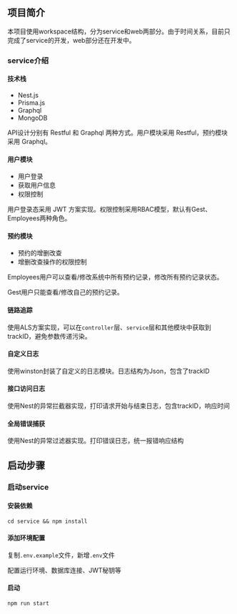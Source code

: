 ## 项目简介

本项目使用workspace结构，分为service和web两部分。由于时间关系，目前只完成了service的开发，web部分还在开发中。

### service介绍

#### 技术栈

- Nest.js
- Prisma.js
- Graphql
- MongoDB

API设计分别有 Restful 和 Graphql 两种方式。用户模块采用 Restful，预约模块采用 Graphql。

#### 用户模块

- 用户登录
- 获取用户信息
- 权限控制

用户登录态采用 JWT 方案实现。权限控制采用RBAC模型，默认有Gest、Employees两种角色。

#### 预约模块

- 预约的增删改查
- 增删改查操作的权限控制

Employees用户可以查看/修改系统中所有预约记录，修改所有预约记录状态。

Gest用户只能查看/修改自己的预约记录。

#### 链路追踪

使用ALS方案实现，可以在`controller`层、`service`层和其他模块中获取到trackID，避免参数传递污染。

#### 自定义日志

使用winston封装了自定义的日志模块。日志结构为Json，包含了trackID

#### 接口访问日志

使用Nest的异常拦截器实现，打印请求开始与结束日志，包含trackID，响应时间

#### 全局错误捕获

使用Nest的异常过滤器实现。打印错误日志，统一报错响应结构

## 启动步骤

### 启动service

#### 安装依赖

`cd service && npm install`

#### 添加环境配置

复制`.env.example`文件，新增`.env`文件

配置运行环境、数据库连接、JWT秘钥等

#### 启动

`npm run start`

